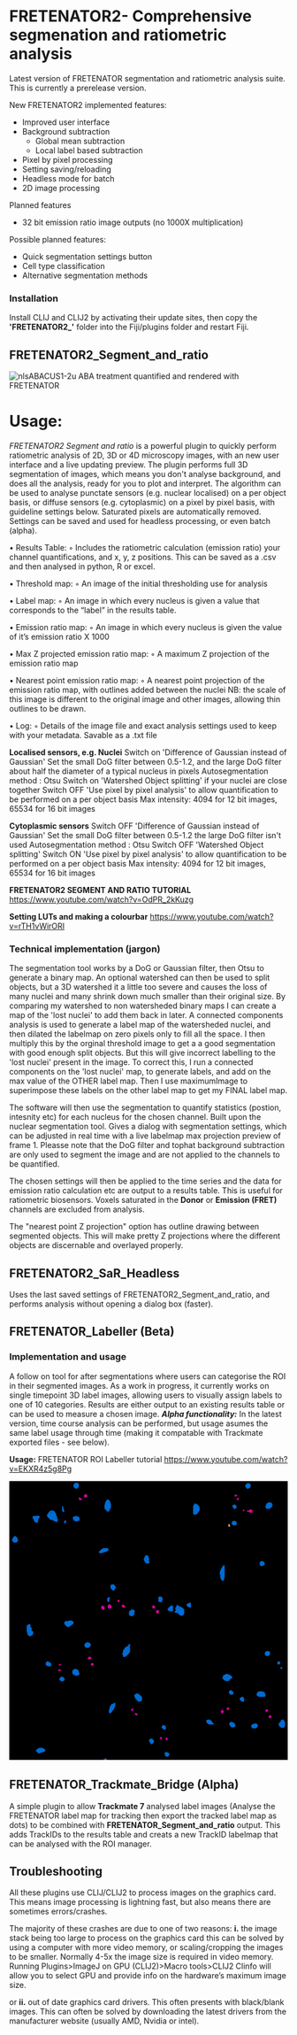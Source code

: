 # FRETENATOR2- Comprehensive segmenation and ratiometric analysis

Latest version of FRETENATOR segmentation and ratiometric analysis suite. This is currently a prerelease version.

New FRETENATOR2 implemented features:

* Improved user interface
* Background subtraction
  - Global mean subtraction
  - Local label based subtraction
* Pixel by pixel processing
* Setting saving/reloading
* Headless mode for batch
* 2D image processing

Planned features
* 32 bit emission ratio image outputs (no 1000X multiplication)

Possible planned features:

* Quick segmentation settings button
* Cell type classification
* Alternative segmentation methods
  
### **Installation**

Install CLIJ and CLIJ2 by activating their update sites, then copy the **'FRETENATOR2_'** folder into the Fiji/plugins folder and restart Fiji.

## **FRETENATOR2_Segment_and_ratio**

![nlsABACUS1-2u ABA treatment quantified and rendered with FRETENATOR](https://github.com/JimageJ/ImageJTools/blob/master/images/Nearest%20point%20emission%20ratios%20of%201-2%20concatenated%20drift%20corrected.gif)


# **Usage**:
*FRETENATOR2 Segment and ratio* is a powerful plugin to quickly perform ratiometric analysis of 2D, 3D or 4D microscopy images,  with an new user interface and a live updating preview. The plugin performs full 3D segmentation of images, which means you don't analyse background, and does all the analysis, ready for you to plot and interpret. The algorithm can be used to analyse punctate sensors (e.g. nuclear localised) on a per object basis, or diffuse sensors (e.g. cytoplasmic) on a pixel by pixel basis, with guideline settings below. Saturated pixels are automatically removed. Settings can be saved and used for headless processing, or even batch (alpha).

• Results Table:    ◦ Includes the ratiometric calculation (emission ratio) your channel quantifications, and x, y, z positions. This can be saved as a .csv and then analysed in python, R or excel.

• Threshold map:    ◦ An image of the initial thresholding use for analysis

• Label map:    ◦ An image in which every nucleus is given a value that corresponds to the “label” in the results table.

• Emission ratio map:    ◦ An image in which every nucleus is given the value of it’s emission ratio X 1000

• Max Z projected emission ratio map:    ◦ A maximum Z projection of the emission ratio map

• Nearest point emission ratio map:    ◦ A nearest point projection of the emission ratio map, with outlines added between the nuclei NB: the scale of this image is different to the original image and other images, allowing thin outlines to be drawn.

• Log:     ◦ Details of the image file and exact analysis settings used to keep with your metadata. Savable as a .txt file


**Localised sensors, e.g. Nuclei**
Switch on 'Difference of Gaussian instead of Gaussian'
Set the small DoG filter between 0.5-1.2, and the large DoG filter about half the diameter of a typical nucleus in pixels
Autosegmentation method : Otsu
Switch on 'Watershed Object splitting' if your nuclei are close together
Switch OFF 'Use pixel by pixel analysis' to allow quantification to be performed on a per object basis
Max intensity: 4094 for 12 bit images, 65534 for 16 bit images


**Cytoplasmic sensors**
Switch OFF 'Difference of Gaussian instead of Gaussian'
Set the small DoG filter between 0.5-1.2 the large DoG filter isn't used
Autosegmentation method : Otsu
Switch OFF 'Watershed Object splitting'
Switch ON 'Use pixel by pixel analysis' to allow quantification to be performed on a per object basis
Max intensity: 4094 for 12 bit images, 65534 for 16 bit images


**FRETENATOR2 SEGMENT AND RATIO TUTORIAL** 
https://www.youtube.com/watch?v=OdPR_2kKuzg

**Setting LUTs and making a colourbar**
https://www.youtube.com/watch?v=rTH1vWirORI


### Technical implementation (jargon)

The segmentation tool works by a DoG or Gaussian filter, then Otsu to generate a binary map. An optional watershed can then be used to split objects, but a 3D watershed it a little too severe and causes the loss of many nuclei and many shrink down much smaller than their original size. By comparing my watershed to non watersheded binary maps I can create a map of the 'lost nuclei' to add them back in later. A connected components analysis is used to generate a label map of the watersheded nuclei, and then dilated the labelmap on zero pixels only to fill all the space. I then multiply this by the orginal threshold image to get a a good segmentation with good enough split objects. But this will give incorrect labelling to the 'lost nuclei' present in the image. To correct this, I run a connected components on the 'lost nuclei' map, to generate  labels, and add on the max value of the OTHER label map. Then I use maximumImage to superimpose these labels on the other label map to get my FINAL label map.


The software will then use the segmentation to quantify statistics (postion, intesnity etc) for each nucleus for the chosen channel.
Built upon the nuclear segmentation tool. Gives a dialog with segmentation settings, which can be adjusted in real time with a live labelmap max projection preview of frame 1. Pleasse note that the DoG filter and tophat background subtraction are only used to segment the image and are not applied to the channels to be quantified.

The chosen settings will then be applied to the time series and the data for emission ratio calculation etc are output to a results table. This is useful for ratiometric biosensors. Voxels saturated in the **Donor** or **Emission (FRET)** channels are excluded from analysis.

The "nearest point Z projection" option has outline drawing between segmented objects. This will make pretty Z projections where the different objects are discernable and overlayed properly.


## **FRETENATOR2_SaR_Headless**

Uses the last saved settings of FRETENATOR2_Segment_and_ratio, and performs analysis without opening a dialog box (faster).

## **FRETENATOR_Labeller (Beta)**

### Implementation and usage

A follow on tool for after segmentations where users can categorise the ROI in their segmented images. As a work in progress, it currently works on single timepoint 3D label images, allowing users to visually assign labels to one of 10 categories. Results are either output to an existing results table or can be used to measure a chosen image. ***Alpha functionality:*** In the latest version, time course analysis can be performed, but usage asumes the same label usage through time (making it compatable with Trackmate exported files - see below).

**Usage:**
FRETENATOR ROI Labeller tutorial
https://www.youtube.com/watch?v=EKXR4z5g8Pg

![Stomata ROI labeled image after tracking with Trackmate](https://github.com/JimageJ/ImageJ-Tools/blob/master/images/labeled%20stomata.gif)

## **FRETENATOR_Trackmate_Bridge (Alpha)**

A simple plugin to allow **Trackmate 7** analysed label images (Analyse the FRETENATOR label map for tracking then export the tracked label map as dots) to be combined with **FRETENATOR_Segment_and_ratio** output. This adds TrackIDs to the results table and creats a new TrackID labelmap that can be analysed with the ROI manager.



## **Troubleshooting**

All these plugins use CLIJ/CLIJ2 to process images on the graphics card. This means image processing is lightning fast, but also means there are sometimes errors/crashes.

The majority of these crashes are due to one of two reasons:
**i.** the image stack being too large to process on the graphics card this can be solved by using a computer with more video memory, or scaling/cropping the images to be smaller. Normally 4-5x the image size is required in video memory. Running Plugins>ImageJ on GPU (CLIJ2)>Macro tools>CLIJ2 Clinfo will allow you to select GPU and provide info on the hardware’s maximum image size.

or **ii.** out of date graphics card drivers. This often presents with black/blank images. This can often be solved by downloading the latest drivers from the manufacturer website (usually AMD, Nvidia or intel). 




